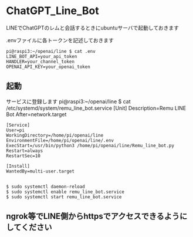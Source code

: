 # ChatGPT_Line_Bot
LINEでChatGPTのレムと会話するときにubuntuサーバで起動しておきます

.envファイルに各トークンを記述しておきます

    
    pi@raspi3:~/openai/line $ cat .env
    LINE_BOT_API=your_api_token
    HANDLER=your_channel_token
    OPENAI_API_KEY=your_openai_token




## 起動
サービスに登録します
    pi@raspi3:~/openai/line $ cat /etc/systemd/system/remu_line_bot.service
    [Unit]
    Description=Remu LINE Bot
    After=network.target
    
    [Service]
    User=pi
    WorkingDirectory=/home/pi/openai/line
    EnvironmentFile=/home/pi/openai/line/.env
    ExecStart=/usr/bin/python3 /home/pi/openai/line/Remu_line_bot.py
    Restart=always
    RestartSec=10
    
    [Install]
    WantedBy=multi-user.target


    $ sudo systemctl daemon-reload
    $ sudo systemctl enable remu_line_bot.service
    $ sudo systemctl start remu_line_bot.service
    
    
## ngrok等でLINE側からhttpsでアクセスできるようにしてください

